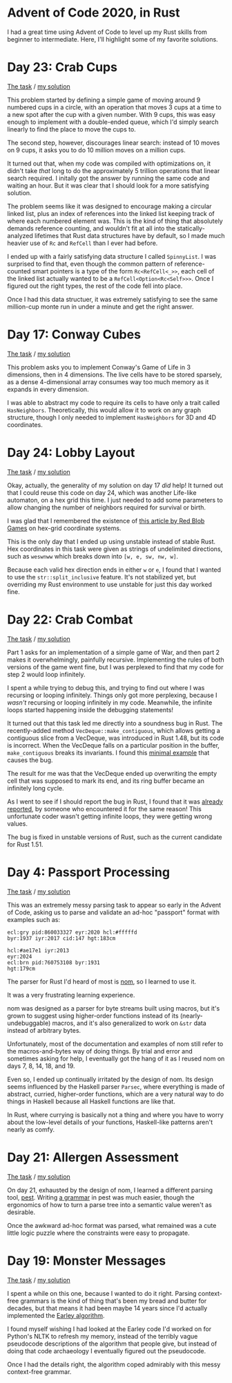 # Advent of Code 2020, in Rust

I had a great time using Advent of Code to level up my Rust skills from beginner to intermediate. Here, I'll highlight some of my favorite solutions.


# Day 23: Crab Cups

[The task](https://adventofcode.com/2020/day/23) / [my solution](advent23/src/main.rs)

This problem started by defining a simple game of moving around 9 numbered cups in a circle, with an operation that moves 3 cups at a time to a new spot after the cup with a given number. With 9 cups, this was easy enough to implement with a double-ended queue, which I'd simply search linearly to find the place to move the cups to.

The second step, however, discourages linear search: instead of 10 moves on 9 cups, it asks you to do 10 million moves on a million cups.

It turned out that, when my code was compiled with optimizations on, it didn't take _that_ long to do the approximately 5 trillion operations that linear search required. I initally got the answer by running the same code and waiting an hour. But it was clear that I should look for a more satisfying solution.

The problem seems like it was designed to encourage making a circular linked list, plus an index of references into the linked list keeping track of where each numbered element was. This is the kind of thing that absolutely demands reference counting, and wouldn't fit at all into the statically-analyzed lifetimes that Rust data structures have by default, so I made much heavier use of `Rc` and `RefCell` than I ever had before.

I ended up with a fairly satisfying data structure I called `SpinnyList`. I was surprised to find that, even though the common pattern of reference-counted smart pointers is a type of the form `Rc<RefCell<_>>`, each cell of the linked list actually wanted to be a `RefCell<Option<Rc<Self>>>`. Once I figured out the right types, the rest of the code fell into place.

Once I had this data structuer, it was extremely satisfying to see the same million-cup monte run in under a minute and get the right answer.


# Day 17: Conway Cubes

[The task](https://adventofcode.com/2020/day/17) / [my solution](advent17/src/main.rs)

This problem asks you to implement Conway's Game of Life in 3 dimensions, then in 4 dimensions. The live cells have to be stored sparsely, as a dense 4-dimensional array consumes way too much memory as it expands in every dimension.

I was able to abstract my code to require its cells to have only a trait called `HasNeighbors`. Theoretically, this would allow it to work on any graph structure, though I only needed to implement `HasNeighbors` for 3D and 4D coordinates.


# Day 24: Lobby Layout

[The task](https://adventofcode.com/2020/day/24) / [my solution](advent24/src/main.rs)

Okay, actually, the generality of my solution on day 17 _did_ help! It turned out that I could reuse this code on day 24, which was another Life-like automaton, on a hex grid this time. I just needed to add some parameters to allow changing the number of neighbors required for survival or birth.

I was glad that I remembered the existence of [this article by Red Blob Games](https://www.redblobgames.com/grids/hexagons/) on hex-grid coordinate systems.

This is the only day that I ended up using unstable instead of stable Rust. Hex coordinates in this task were given as strings of undelimited directions, such as `weswnww` which breaks down into `[w, e, sw, nw, w]`.

Because each valid hex direction ends in either `w` or `e`, I found that I wanted to use the `str::split_inclusive` feature. It's not stabilized yet, but overriding my Rust environment to use unstable for just this day worked fine.


# Day 22: Crab Combat

[The task](https://adventofcode.com/2020/day/22) / [my solution](advent22/src/main.rs)

Part 1 asks for an implementation of a simple game of War, and then part 2 makes it overwhelmingly, painfully recursive. Implementing the rules of both versions of the game went fine, but I was perplexed to find that my code for step 2 would loop infinitely.

I spent a while trying to debug this, and trying to find out where I was recursing or looping infinitely. Things only got more perplexing, because I _wasn't_ recursing or looping infinitely in my code. Meanwhile, the infinite loops started happening inside the debugging statements!

It turned out that this task led me directly into a soundness bug in Rust. The recently-added method `VecDeque::make_contiguous`, which allows getting a contiguous slice from a VecDeque, was introduced in Rust 1.48, but its code is incorrect. When the VecDeque falls on a particular position in the buffer, `make_contiguous` breaks its invariants. I found this [minimal example](https://play.rust-lang.org/?version=stable&mode=debug&edition=2018&gist=05fffbc27131e985d52b745672882a95) that causes the bug.

The result for me was that the VecDeque ended up overwriting the empty cell that was supposed to mark its end, and its ring buffer became an infinitely long cycle.

As I went to see if I should report the bug in Rust, I found that it was [already reported](https://github.com/rust-lang/rust/issues/80338), by someone who encountered it for the same reason! This unfortunate coder wasn't getting infinite loops, they were getting wrong values.

The bug is fixed in unstable versions of Rust, such as the current candidate for Rust 1.51.


# Day 4: Passport Processing

[The task](https://adventofcode.com/2020/day/4) / [my solution](advent4/src/main.rs)

This was an extremely messy parsing task to appear so early in the Advent of Code, asking us to parse and validate an ad-hoc "passport" format with examples such as:

```
ecl:gry pid:860033327 eyr:2020 hcl:#fffffd
byr:1937 iyr:2017 cid:147 hgt:183cm

hcl:#ae17e1 iyr:2013
eyr:2024
ecl:brn pid:760753108 byr:1931
hgt:179cm
```

The parser for Rust I'd heard of most is [nom](https://docs.rs/nom/6.0.1/nom/), so I learned to use it.

It was a very frustrating learning experience.

nom was designed as a parser for byte streams built using macros, but it's grown to suggest using higher-order functions instead of its (nearly-undebuggable) macros, and it's also generalized to work on `&str` data instead of arbitrary bytes.

Unfortunately, most of the documentation and examples of nom still refer to the macros-and-bytes way of doing things. By trial and error and sometimes asking for help, I eventually got the hang of it as I reused nom on days 7, 8, 14, 18, and 19.

Even so, I ended up continually irritated by the design of nom. Its design seems influenced by the Haskell parser `Parsec`, where everything is made of abstract, curried, higher-order functions, which are a very natural way to do things in Haskell because all Haskell functions are like that.

In Rust, where currying is basically not a thing and where you have to worry about the low-level details of your functions, Haskell-like patterns aren't nearly as comfy.


# Day 21: Allergen Assessment

[The task](https://adventofcode.com/2020/day/21) / [my solution](advent21/src/main.rs)

On day 21, exhausted by the design of nom, I learned a different parsing tool, [pest](https://pest.rs/book/). Writing [a grammar](advent21/src/grammar.pest) in pest was much easier, though the ergonomics of how to turn a parse tree into a semantic value weren't as desirable.

Once the awkward ad-hoc format was parsed, what remained was a cute little logic puzzle where the constraints were easy to propagate.


# Day 19: Monster Messages

[The task](https://adventofcode.com/2020/day/19) / [my solution](advent19/src/main.rs)

I spent a while on this one, because I wanted to do it right. Parsing context-free grammars is the kind of thing that's been my bread and butter for decades, but that means it had been maybe 14 years since I'd actually implemented the [Earley algorithm](https://en.wikipedia.org/wiki/Earley_parser).

I found myself wishing I had looked at the Earley code I'd worked on for Python's NLTK to refresh my memory, instead of the terribly vague pseudocode descriptions of the algorithm that people give, but instead of doing that code archaeology I eventually figured out the pseudocode.

Once I had the details right, the algorithm coped admirably with this messy context-free grammar.
